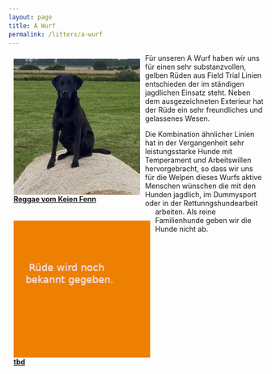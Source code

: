 ```yaml
---
layout: page
title: A Wurf
permalink: /litters/a-wurf
---
```

<div style="float:left; margin: 10px;">
  <img style="float:left;" src="/assets/litters/reggae-heu.jpeg" width="250">
  <p><strong><a href="reggae.html"> Reggae vom Keien Fenn</a></strong></p>
</div>
<div style="float:left; margin: 10px;">
  <img src="/assets/litters/ruede-platzhalter.jpeg" width="270" style="float:left;">
  <p><strong><a href="#"> tbd</a></strong></p>
</div>
Für unseren A Wurf haben wir uns für einen sehr substanzvollen, gelben Rüden aus Field Trial Linien entschieden der im ständigen jagdlichen Einsatz steht. Neben dem ausgezeichneten Exterieur hat der Rüde ein sehr freundliches und gelassenes Wesen. 

Die Kombination ähnlicher Linien hat in der Vergangenheit sehr leistungsstarke Hunde mit Temperament und Arbeitswillen hervorgebracht, so dass wir uns für die Welpen dieses Wurfs aktive Menschen wünschen die mit den Hunden jagdlich, im Dummysport oder in der Rettunngshundearbeit arbeiten. 
Als reine Familienhunde geben wir die Hunde nicht ab.
